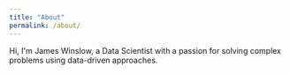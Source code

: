 ```yaml
---
title: "About"
permalink: /about/
---
```

Hi, I'm James Winslow, a Data Scientist with a passion for solving complex problems using data-driven approaches.

